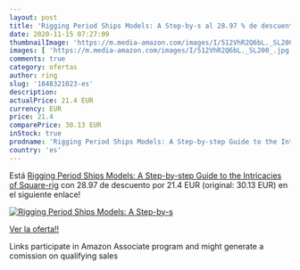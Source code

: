 ```yaml
---
layout: post
title: 'Rigging Period Ships Models: A Step-by-s al 28.97 % de descuento'
date: 2020-11-15 07:27:09
thumbnailImage: 'https://m.media-amazon.com/images/I/512VhR2Q6bL._SL200_.jpg'
images: [ 'https://m.media-amazon.com/images/I/512VhR2Q6bL._SL200_.jpg' ]
comments: true
category: ofertas
author: ring
slug: '1848321023-es'
description:
actualPrice: 21.4 EUR
currency: EUR
price: 21.4
comparePrice: 30.13 EUR
inStock: true
prodname: 'Rigging Period Ships Models: A Step-by-step Guide to the Intricacies of Square-rig'
country: 'es'
---
```


Está [Rigging Period Ships Models: A Step-by-step Guide to the Intricacies of Square-rig](https://www.amazon.es/dp/1848321023/?tag=tolees-21) con 28.97 de descuento por 21.4 EUR (original: 30.13 EUR) en el siguiente enlace!

[![Rigging Period Ships Models: A Step-by-s](https://m.media-amazon.com/images/I/512VhR2Q6bL._SL200_.jpg)](https://www.amazon.es/dp/1848321023/?tag=tolees-21)

[Ver la oferta!!](https://www.amazon.es/dp/1848321023/?tag=tolees-21)

Links participate in Amazon Associate program and might generate a comission on qualifying sales


